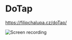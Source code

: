 # DoTap

https://filipchalupa.cz/doTap/

![Screen recording](https://raw.githubusercontent.com/Onset/doTap/master/screen-recording.gif)
